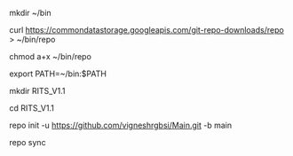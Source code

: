 mkdir ~/bin

curl https://commondatastorage.googleapis.com/git-repo-downloads/repo > ~/bin/repo

chmod a+x ~/bin/repo

export PATH=~/bin:$PATH

mkdir RITS_V1.1

cd RITS_V1.1

repo init -u https://github.com/vigneshrgbsi/Main.git -b main

repo sync
